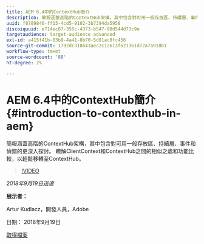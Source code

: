 ```yaml
---
title: AEM 6.4中的ContextHub簡介
description: 簡報涵蓋高階的ContextHub架構，其中包含對可用一般存放區、持續層、事件和偵錯的更深入探討。 瞭解ClientContext和ContextHub之間的相似之處和功能比較，以輕鬆移轉至ContextHub。
uuid: f8789846-ff15-4cd5-9102-3b7394da5958
discoiquuid: e714ec87-355c-4373-b547-98d544d73c9e
targetaudience: target-audience advanced
exl-id: a415f41b-03b9-4a41-8b70-5d81ac8fc456
source-git-commit: 1792dc318643aec2c12613f621361d72a7a918b1
workflow-type: tm+mt
source-wordcount: '88'
ht-degree: 2%

---
```


# AEM 6.4中的ContextHub簡介{#introduction-to-contexthub-in-aem}

簡報涵蓋高階的ContextHub架構，其中包含對可用一般存放區、持續層、事件和偵錯的更深入探討。 瞭解ClientContext和ContextHub之間的相似之處和功能比較，以輕鬆移轉至ContextHub。

>[!VIDEO](https://video.tv.adobe.com/v/23839/?quality=9)

*2018年9月19日送達*

**展示者：**

Artur Kudlacz，開發人員，Adobe

日期： 2018年9月19日

[取得檔案](assets/gems-session-introduction-to-contexthub-in-aem-64.pdf)

<!--
[Get back to the Overview](https://helpx.adobe.com/experience-manager/kt/eseminars/gems/aem-index.html)
-->
